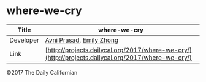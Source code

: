 # where-we-cry

| Title | where-we-cry |
|-|-|
| Developer    | [Avni Prasad](), [Emily Zhong]() |
| Link | [http://projects.dailycal.org/2017/where-we-cry/](http://projects.dailycal.org/2017/where-we-cry/) |


©2017 The Daily Californian
